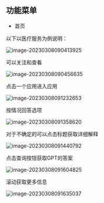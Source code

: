 
## 功能菜单

- 首页



以下以医疗服务为例说明：



![image-20230308090413925](..\ops\image-20230308090413925.png)





可以关注和查看

![image-20230308090456635](..\ops\image-20230308090456635.png)

点击一个应用进入应用

![image-20230308091232653](..\ops\image-20230308091232653.png)



按情况回答选项

![image-20230308091358620](..\ops\image-20230308091358620.png)

对于不确定的可以点击标题获取详细解释

![image-20230308091440792](..\ops\image-20230308091440792.png)



点击查询按钮获取GPT的答案

![image-20230308091604825](..\ops\image-20230308091604825.png)

滚动获取更多信息

![image-20230308091635037](..\ops\image-20230308091635037.png)



